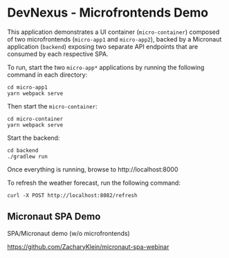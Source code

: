 # DevNexus - Microfrontends Demo

This application demonstrates a UI container (`micro-container`) composed of two microfrontends (`micro-app1` and `micro-app2`), backed by a Micronaut application (`backend`) exposing two separate API endpoints that are consumed by each respective SPA. 

To run, start the two `micro-app*` applications by running the following command in each directory:

```
cd micro-app1
yarn webpack serve
```

Then start the `micro-container`:


```
cd micro-container
yarn webpack serve
```

Start the backend:

```
cd backend
./gradlew run
```

Once everything is running, browse to http://localhost:8000

To refresh the weather forecast, run the following command:

```
curl -X POST http://localhost:8082/refresh
```

## Micronaut SPA Demo

SPA/Micronaut demo (w/o microfrontends)

https://github.com/ZacharyKlein/micronaut-spa-webinar
